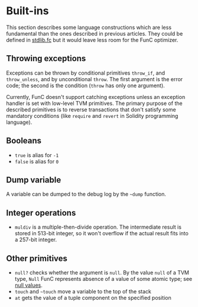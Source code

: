 # Built-ins
This section describes some language constructions which are less fundamental than the ones described in previous articles. They could be defined in [stdlib.fc](/develop/func/stdlib) but it would leave less room for the FunC optimizer.

## Throwing exceptions
Exceptions can be thrown by conditional primitives `throw_if`, and `throw_unless`, and by unconditional `throw`. The first argument is the error code; the second is the condition (`throw` has only one argument).

Currently, FunC doesn't support catching exceptions unless an exception handler is set with low-level TVM primitives. The primary purpose of the described primitives is to reverse transactions that don't satisfy some mandatory conditions (like `require` and `revert` in Solidity programming language).

## Booleans
- `true` is alias for `-1`
- `false` is alias for `0`

## Dump variable
A variable can be dumped to the debug log by the `~dump` function.

## Integer operations
- `muldiv` is a multiple-then-divide operation. The intermediate result is stored in 513-bit integer, so it won't overflow if the actual result fits into a 257-bit integer.

## Other primitives
- `null?` checks whether the argument is `null`. By the value `null` of a TVM type, `Null` FunC represents absence of a value of some atomic type; see [null values](/develop/func/types#null-values).
- `touch` and `~touch` move a variable to the top of the stack
- `at` gets the value of a tuple component on the specified position
